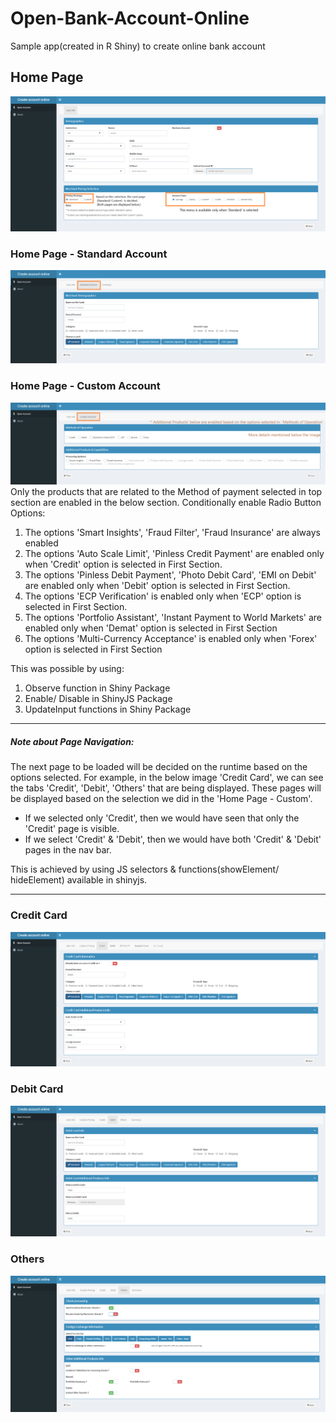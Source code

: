# Open-Bank-Account-Online
Sample app(created in R Shiny) to create online bank account

## Home Page
![Home Page](images/homepage.png)

### Home Page - Standard Account
![Products Selection Page](images/standard_main.PNG)

### Home Page - Custom Account
![Products Selection Page](images/custom_main.PNG)
Only the products that are related to the Method of payment selected in top section are enabled in the below section.
Conditionally enable Radio Button Options:
1. The options 'Smart Insights', 'Fraud Filter', 'Fraud Insurance' are always enabled
2. The options 'Auto Scale Limit', 'Pinless Credit Payment' are enabled only when 'Credit' option is selected in First Section.
3. The options 'Pinless Debit Payment', 'Photo Debit Card', 'EMI on Debit'  are  enabled only when 'Debit' option is selected in First Section.
4. The options 'ECP Verification' is enabled only when 'ECP' option is selected in First Section.
5. The options 'Portfolio Assistant', 'Instant Payment to World Markets' are enabled only when 'Demat' option is selected in First Section
6. The options 'Multi-Currency Acceptance' is enabled only when 'Forex' option is selected in First Section

This was possible by using:
1. Observe function in Shiny Package
2. Enable/ Disable in ShinyJS Package
3. UpdateInput functions in Shiny Package

--------
##### **Note about Page Navigation:**

The next page to be loaded will be decided on the runtime based on the options selected.
For example, in the below image 'Credit Card', we can see the tabs 'Credit', 'Debit', 'Others' that are being displayed.
These pages will be displayed based on the selection we did in the 'Home Page - Custom'.
* If we selected only 'Credit', then we would have seen that only the 'Credit' page is visible.
* If we select 'Credit' & 'Debit', then we would have both 'Credit' & 'Debit' pages in the nav bar.

This is achieved by using JS selectors & functions(showElement/ hideElement) available in shinyjs.


------
### Credit Card
![Credit Card](images/Credit.PNG)

### Debit Card
![Debit Card](images/Debit.PNG)

### Others
![Others](images/Others.PNG)
